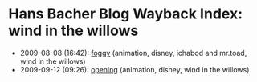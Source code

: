 # Hans Bacher Blog Wayback Index: wind in the willows

* 2009-08-08 (16:42): [foggy](https://web.archive.org/web/https://one1more2time3.wordpress.com/2009/08/08/foggy/) (animation, disney, ichabod and mr.toad, wind in the willows)
* 2009-09-12 (09:26): [opening](https://web.archive.org/web/https://one1more2time3.wordpress.com/2009/09/12/opening/) (animation, disney, wind in the willows)
